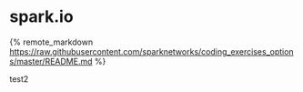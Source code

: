 # spark.io

{% remote_markdown https://raw.githubusercontent.com/sparknetworks/coding_exercises_options/master/README.md %}

test2